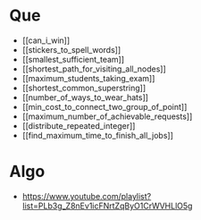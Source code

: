 # Que
- [[can_i_win]]
- [[stickers_to_spell_words]]
- [[smallest_sufficient_team]]
- [[shortest_path_for_visiting_all_nodes]]
- [[maximum_students_taking_exam]]
- [[shortest_common_superstring]]
- [[number_of_ways_to_wear_hats]]
- [[min_cost_to_connect_two_group_of_point]]
- [[maximum_number_of_achievable_requests]]
- [[distribute_repeated_integer]]
- [[find_maximum_time_to_finish_all_jobs]] 
# Algo
- https://www.youtube.com/playlist?list=PLb3g_Z8nEv1icFNrtZqByO1CrWVHLlO5g
